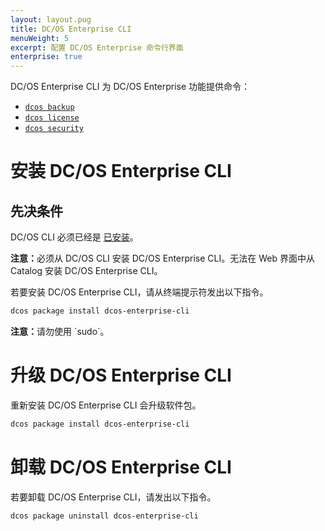 ```yaml
---
layout: layout.pug
title: DC/OS Enterprise CLI
menuWeight: 5
excerpt: 配置 DC/OS Enterprise 命令行界面
enterprise: true
---
```


DC/OS Enterprise CLI 为 DC/OS Enterprise 功能提供命令：

- [`dcos backup`](/dcos/cn/1.12/cli/command-reference/dcos-backup/)
- [`dcos license`](/dcos/cn/1.12/cli/command-reference/dcos-license/)
- [`dcos security`](/dcos/cn/1.12/cli/command-reference/dcos-security/)

# <a name="ent-cli-install"></a>安装 DC/OS Enterprise CLI

## 先决条件

DC/OS CLI 必须已经是 [已安装](/dcos/cn/1.12/cli/install/)。

<p class="message--note"><strong>注意：</strong>必须从 DC/OS CLI 安装 DC/OS Enterprise CLI。无法在 Web 界面中从 Catalog 安装 DC/OS Enterprise CLI。</p>

若要安装 DC/OS Enterprise CLI，请从终端提示符发出以下指令。

```bash
dcos package install dcos-enterprise-cli
```

<p class="message--note"><strong>注意：</strong>请勿使用 `sudo`。</p>


# <a name="ent-cli-upgrade"></a>升级 DC/OS Enterprise CLI

重新安装 DC/OS Enterprise CLI 会升级软件包。

```bash
dcos package install dcos-enterprise-cli
```


# <a name="ent-cli-uninstall"></a>卸载 DC/OS Enterprise CLI

若要卸载 DC/OS Enterprise CLI，请发出以下指令。

```bash
dcos package uninstall dcos-enterprise-cli
```
